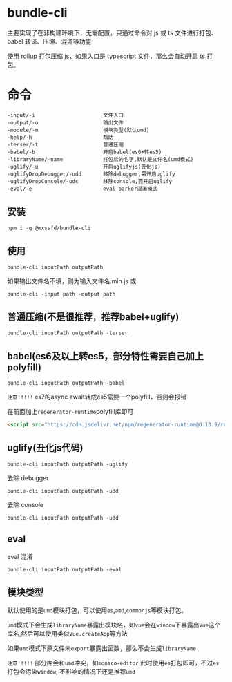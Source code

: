 # bundle-cli

主要实现了在非构建环境下，无需配置，只通过命令对 js 或 ts 文件进行打包、babel 转译、压缩、混淆等功能

使用 rollup 打包压缩 js，如果入口是 typescript 文件，那么会自动开启 ts 打包。

# 命令

```
-input/-i                      文件入口
-output/-o                     输出文件
-module/-m                     模块类型(默认umd)
-help/-h                       帮助
-terser/-t                     普通压缩
-babel/-b                      开启babel(es6+转es5)
-libraryName/-name             打包后的名字,默认是文件名(umd模式)
-uglify/-u                     开启uglifyjs(丑化js)
-uglifyDropDebugger/-udd       移除debugger,需开启uglify
-uglifyDropConsole/-udc        移除console,需开启uglify
-eval/-e                       eval parker混淆模式
```

## 安装

```
npm i -g @mxssfd/bundle-cli
```

## 使用

```
bundle-cli inputPath outputPath
```

如果输出文件名不填，则为输入文件名.min.js
或

```
bundle-cli -input path -output path
```

## 普通压缩(不是很推荐，推荐babel+uglify)

```
bundle-cli inputPath outputPath -terser
```

## babel(es6及以上转es5，部分特性需要自己加上polyfill)

```
bundle-cli inputPath outputPath -babel
```

`注意!!!!!` es7的async await转成es5需要一个polyfill，否则会报错   

在前面加上`regenerator-runtime`polyfill库即可
```html
<script src="https://cdn.jsdelivr.net/npm/regenerator-runtime@0.13.9/runtime.min.js"></script>
```

## uglify(丑化js代码)

```
bundle-cli inputPath outputPath -uglify
```

去除 debugger

```
bundle-cli inputPath outputPath -udd
```

去除 console

```
bundle-cli inputPath outputPath -udd
```

## eval

eval 混淆

```
bundle-cli inputPath outputPath -eval
```

## 模块类型
默认使用的是`umd`模块打包，可以使用`es`,`amd`,`commonjs`等模块打包。  

`umd`模式下会生成`libraryName`暴露出模块名，如`vue`会在`window`下暴露出`Vue`这个库名,然后可以使用类似`Vue.createApp`等方法  

如果`umd`模式下原文件未`export`暴露出函数，那么不会生成`libraryName`

`注意!!!!!`  部分库会和`umd`冲突，如`monaco-editor`,此时使用`es`打包即可，不过`es`打包会污染`window`, 不影响的情况下还是推荐`umd`